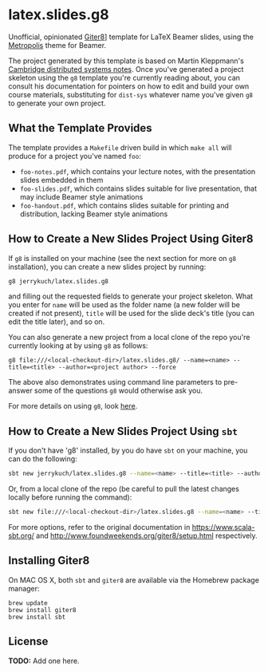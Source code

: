 # latex.slides.g8

Unofficial, opinionated
[Giter8](https://www.foundweekends.org/giter8/template.html)] template
for LaTeX Beamer slides, using the
[Metropolis](https://github.com/matze/mtheme) theme for Beamer.

The project generated by this template is based on Martin Kleppmann's
[Cambridge distributed systems
notes](https://github.com/ept/dist-sys).  Once you've generated a
project skeleton using the `g8` template you're currently reading
about, you can consult his documentation for pointers on how to edit
and build your own course materials, substituting for `dist-sys`
whatever name you've given `g8` to generate your own project.

## What the Template Provides

The template provides a `Makefile` driven build in which `make all`
will produce for a project you've named `foo`:
- `foo-notes.pdf`, which contains your lecture notes, with the
  presentation slides embedded in them
- `foo-slides.pdf`, which contains slides suitable for live
  presentation, that may include Beamer style animations
- `foo-handout.pdf`, which contains slides suitable for printing and
  distribution, lacking Beamer style animations

## How to Create a New Slides Project Using Giter8

If `g8` is installed on your machine (see the next section for more on
`g8` installation), you can create a new slides project by running:
```bash
g8 jerrykuch/latex.slides.g8
```
and filling out the requested fields to generate your project
skeleton.   What you enter for `name` will be used as the folder name (a
new folder will be created if not present), `title` will be used for the slide
deck's title (you can edit the title later), and so on.

You can also  generate a new project from a local clone of the repo
you're currently looking at by using `g8` as follows:
```
g8 file:///<local-checkout-dir>/latex.slides.g8/ --name=<name> --title=<title> --author=<project author> --force
```
The above also demonstrates using command line parameters to
pre-answer some of the questions `g8` would otherwise ask you.

For more details on using `g8`, look [here](http://www.foundweekends.org/giter8/usage.html#Usage).

## How to Create a New Slides Project Using `sbt`

If you don't have 'g8' installed, by you do have `sbt` on your
machine, you can do the following:
```bash
sbt new jerrykuch/latex.slides.g8 --name=<name> --title=<title> --author=<project author> --force
```
Or, from a local clone of the repo (be careful to pull the latest
changes locally before running the command):
```bash
sbt new file:///<local-checkout-dir>/latex.slides.g8 --name=<name> --title=<title> --author=<project author> --force
```

For more options, refer to the original documentation in
https://www.scala-sbt.org/ and
http://www.foundweekends.org/giter8/setup.html respectively.

## Installing Giter8

On MAC OS X, both `sbt` and `giter8` are available via the Homebrew
package manager:
```
brew update
brew install giter8
brew install sbt
```

## License

__TODO:__ Add one here.
